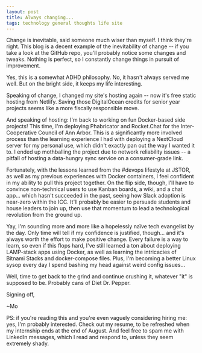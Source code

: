 ```yaml
---
layout: post
title: Always changing...
tags: technology general thoughts life site
---
```


Change is inevitable, said someone much wiser than myself.  I think they're right.  This blog is a decent example of the inevitability of change -- if you take a look at the GitHub repo, you'll probably notice some changes and tweaks.  Nothing is perfect, so I constantly change things in pursuit of improvement.

Yes, this is a somewhat ADHD philosophy.  No, it hasn't always served me well.  But on the bright side, it keeps my life interesting.  

Speaking of change, I changed my site's hosting again -- now it's free static hosting from Netlify.  Saving those DigitalOcean credits for senior year projects seems like a more fiscally responsible move.

And speaking of hosting: I'm back to working on fun Docker-based side projects!  This time, I'm deploying Phabricator and Rocket.Chat for the Inter-Cooperative Council of Ann Arbor.  This is a significantly more involved process than the learning experience I had with deploying a NextCloud server for my personal use, which didn't exactly pan out the way I wanted it to.  I ended up mothballing the project due to network reliability issues -- a pitfall of hosting a data-hungry sync service on a consumer-grade link.

Fortunately, with the lessons learned from the #devops lifestyle at JSTOR, as well as my previous experiences with Docker containers, I feel confident in my ability to pull this project together.  On the flip side, though, I'll have to convince non-technical users to use Kanban boards, a wiki, and a chat app... which hasn't succeeded in the past, seeing how Slack adoption is near-zero within the ICC.  It'll probably be easier to persuade students and house leaders to join up, then use that momentum to lead a technological revolution from the ground up.  

Yay, I'm sounding more and more like a hopelessly naïve tech evangelist by the day.  Only time will tell if my confidence is justified, though... and it's always worth the effort to make positive change.  Every failure is a way to learn, so even if this flops hard, I've still learned a ton about deploying LAMP-stack apps using Docker, as well as learning the intricacies of Bitnami Stacks and docker-compose files.  Plus, I'm becoming a better Linux sysop every day I spend bashing my head against weird config issues...

Well, time to get back to the grind and continue crushing it, whatever "it" is supposed to be.  Probably cans of Diet Dr. Pepper.

Signing off,

~Mo

PS: if you're reading this and you're even vaguely considering hiring me: yes, I'm probably interested.  Check out my resume, to be refreshed when my internship ends at the end of August.  And feel free to spam me with LinkedIn messages, which I read and respond to, unless they seem extremely shady.